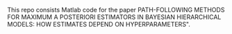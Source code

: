 This repo consists Matlab code for the paper PATH-FOLLOWING METHODS FOR MAXIMUM A POSTERIORI ESTIMATORS IN BAYESIAN HIERARCHICAL MODELS: HOW ESTIMATES DEPEND ON HYPERPARAMETERS".
